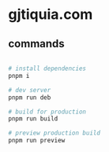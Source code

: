 # gjtiquia.com

## commands

```bash

# install dependencies
pnpm i 

# dev server
pnpm run deb

# build for production
pnpm run build

# preview production build
pnpm run preview
```

